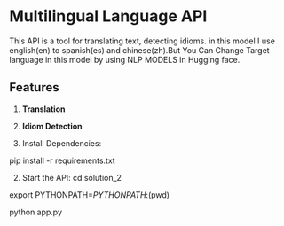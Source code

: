# Multilingual Language API

This API is a tool for translating text, detecting idioms.
in this model I use english(en) to spanish(es) and chinese(zh).But You Can Change Target language in this model by using NLP
MODELS in Hugging face.


## Features


1. **Translation**
2. **Idiom Detection**

1. Install Dependencies:

pip install -r requirements.txt

2. Start the API:
cd solution_2

export PYTHONPATH=$PYTHONPATH:$(pwd)

python app.py